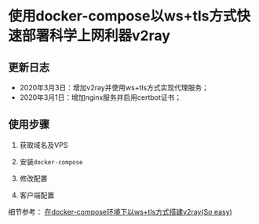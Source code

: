 # 使用docker-compose以ws+tls方式快速部署科学上网利器v2ray


## 更新日志

* 2020年3月3日：增加v2ray并使用ws+tls方式实现代理服务；
* 2020年3月1日：增加nginx服务并启用certbot证书；

## 使用步骤

1. 获取域名及VPS

2. 安装`docker-compose`

3. 修改配置

4. 客户端配置

细节参考： <a href="https://www.4spaces.org/docker-compose-install-v2ray-ws-tls/" target="_blank" rel="noopener noreferrer">在docker-compose环境下以ws+tls方式搭建v2ray(So easy)</a>
